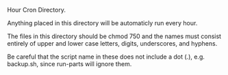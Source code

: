 Hour Cron Directory.

Anything placed in this directory will be automaticly run every hour.

The files in this directory should be chmod 750 and the names must consist 
entirely of upper and lower case letters, digits, underscores, and hyphens.

Be careful that the script name in these does not include a dot (.), e.g. 
backup.sh, since run-parts will ignore them.
